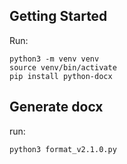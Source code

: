 ## Getting Started

Run:

```console
python3 -m venv venv
source venv/bin/activate
pip install python-docx
```

## Generate docx

run:

```console
python3 format_v2.1.0.py       
```

```
